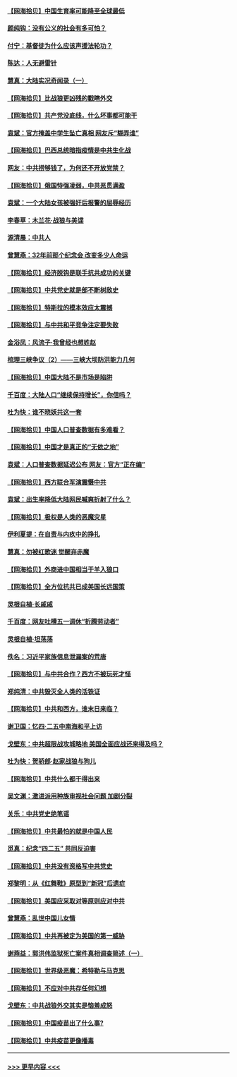 #### [【网海拾贝】中国生育率可能降至全球最低](../pages/nsc993/n12948793.md?t=05151202) 
#### [颜纯钩：没有公义的社会有多可怕？](../pages/nsc993/n12947626.md?t=05151202) 
#### [付宁：基督徒为什么应该声援法轮功？](../pages/nsc993/n12947233.md?t=05151202) 
#### [陈达：人无避雷针](../pages/nsc993/n12947098.md?t=05151202) 
#### [慧真：大陆实况奇闻录（一）](../pages/nsc993/n12945811.md?t=05151202) 
#### [【网海拾贝】比战狼更凶残的戳瞎外交](../pages/nsc993/n12945717.md?t=05151202) 
#### [【网海拾贝】共产党没底线，什么坏事都可能干](../pages/nsc993/n12942090.md?t=05151202) 
#### [袁斌：官方掩盖中学生坠亡真相 网友斥“糊弄谁”](../pages/nsc993/n12942029.md?t=05151202) 
#### [【网海拾贝】巴西总统暗指疫情是中共生化战](../pages/nsc993/n12938999.md?t=05151202) 
#### [网友：中共捞够钱了，为何还不开放党禁？](../pages/nsc993/n12938952.md?t=05151202) 
#### [【网海拾贝】俄国恃强凌弱，中共恶贯满盈](../pages/nsc993/n12936626.md?t=05151202) 
#### [袁斌：一个大陆女孩被强奸后报警的屈辱经历](../pages/nsc993/n12936547.md?t=05151202) 
#### [李春草：木兰花·战狼与美谍](../pages/nsc993/n12935995.md?t=05151202) 
#### [源清晨：中共人](../pages/nsc993/n12935589.md?t=05151202) 
#### [曾慧燕：32年前那个纪念会 改变多少人命运](../pages/nsc993/n12934233.md?t=05151202) 
#### [【网海拾贝】经济脱钩是联手抗共成功的关键](../pages/nsc993/n12934176.md?t=05151202) 
#### [【网海拾贝】中共党史就是部不断树敌史](../pages/nsc993/n12932844.md?t=05151202) 
#### [【网海拾贝】特斯拉的模本效应太震撼](../pages/nsc993/n12925626.md?t=05151202) 
#### [【网海拾贝】与中共和平竞争注定要失败](../pages/nsc993/n12923326.md?t=05151202) 
#### [金浴凤：风流子‧我曾经也想姓赵](../pages/nsc993/n12920911.md?t=05151202) 
#### [梳理三峡争议（2）——三峡大坝防洪能力几何](../pages/nsc993/n12920173.md?t=05151202) 
#### [【网海拾贝】中国大陆不是市场是陷阱](../pages/nsc993/n12920143.md?t=05151202) 
#### [千百度：大陆人口“继续保持增长”，你信吗？](../pages/nsc993/n12918946.md?t=05151202) 
#### [吐为快：谁不晓妖共这一套](../pages/nsc993/n12918941.md?t=05151202) 
#### [【网海拾贝】中国人口普查数据有多难看？](../pages/nsc993/n12917822.md?t=05151202) 
#### [【网海拾贝】中国才是真正的“无依之地”](../pages/nsc993/n12915845.md?t=05151202) 
#### [袁斌：人口普查数据延迟公布 网友：官方“正在编”](../pages/nsc993/n12915748.md?t=05151202) 
#### [【网海拾贝】西方联合军演震慑中共](../pages/nsc993/n12913466.md?t=05151202) 
#### [袁斌：出生率降低大陆网民喊爽折射了什么？](../pages/nsc993/n12913365.md?t=05151202) 
#### [【网海拾贝】极权是人类的恶魔灾星](../pages/nsc993/n12910697.md?t=05151202) 
#### [伊利夏提：在自责与内疚中的挣扎](../pages/nsc993/n12910493.md?t=05151202) 
#### [慧真：勿被红歌迷 觉醒弃赤魔](../pages/nsc993/n12910485.md?t=05151202) 
#### [【网海拾贝】外商进中国相当于羊入狼口](../pages/nsc993/n12908274.md?t=05151202) 
#### [【网海拾贝】全方位抗共已成美国长远国策](../pages/nsc993/n12906878.md?t=05151202) 
#### [灵根自植‧长戚戚](../pages/nsc993/n12905585.md?t=05151202) 
#### [千百度：网友吐槽五一调休“折腾劳动者”](../pages/nsc993/n12905934.md?t=05151202) 
#### [灵根自植‧坦荡荡](../pages/nsc993/n12905562.md?t=05151202) 
#### [佚名：习近平家族信息泄漏案的荒唐](../pages/nsc993/n12904705.md?t=05151202) 
#### [【网海拾贝】与中共合作？西方不被玩死才怪](../pages/nsc993/n12903873.md?t=05151202) 
#### [郑纯清：中共毁灭全人类的活铁证](../pages/nsc993/n12903785.md?t=05151202) 
#### [【网海拾贝】中共和西方，谁末日来临？](../pages/nsc993/n12903482.md?t=05151202) 
#### [谢卫国：忆四‧二五中南海和平上访](../pages/nsc993/n12902192.md?t=05151202) 
#### [戈壁东：中共超限战攻城略地 美国全面应战还来得及吗？](../pages/nsc993/n12902297.md?t=05151202) 
#### [吐为快：贺骄郎‧赵家战狼与狗儿](../pages/nsc993/n12902280.md?t=05151202) 
#### [【网海拾贝】中共什么都干得出来](../pages/nsc993/n12897500.md?t=05151202) 
#### [吴文渊：激进派用种族审视社会问题 加剧分裂](../pages/nsc993/n12893881.md?t=05151202) 
#### [关乐：中共党史绝笔谣](../pages/nsc993/n12897270.md?t=05151202) 
#### [【网海拾贝】中共最怕的就是中国人民](../pages/nsc993/n12894705.md?t=05151202) 
#### [觅真：纪念“四二五” 共同反迫害](../pages/nsc993/n12894553.md?t=05151202) 
#### [【网海拾贝】中共没有资格写中共党史](../pages/nsc993/n12892231.md?t=05151202) 
#### [郑黎明：从《红舞鞋》原型到“新冠”后遗症](../pages/nsc993/n12890469.md?t=05151202) 
#### [【网海拾贝】美国应采取对等原则应对中共](../pages/nsc993/n12889176.md?t=05151202) 
#### [曾慧燕：乱世中国儿女情](../pages/nsc993/n12887931.md?t=05151202) 
#### [【网海拾贝】中共再被定为美国的第一威胁](../pages/nsc993/n12887580.md?t=05151202) 
#### [谢燕益：郭洪伟监狱死亡案件真相调查简述（一）](../pages/nsc993/n12885648.md?t=05151202) 
#### [【网海拾贝】世界级恶魔：希特勒与马克思](../pages/nsc993/n12884062.md?t=05151202) 
#### [【网海拾贝】不应对中共存任何幻想](../pages/nsc993/n12881460.md?t=05151202) 
#### [戈壁东：中共战狼外交其实是恼羞成怒](../pages/nsc993/n12880392.md?t=05151202) 
#### [【网海拾贝】中国疫苗出了什么事?](../pages/nsc993/n12879124.md?t=05151202) 
#### [【网海拾贝】中共疫苗更像播毒](../pages/nsc993/n12876631.md?t=05151202) 

----
#### [ >>> 更早内容 <<< ](../indexes/nsc993-earlier.md)
